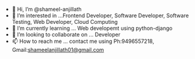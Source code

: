 - 👋 Hi, I’m @shameel-anjillath
- 👀 I’m interested in ...Frontend Developer, Software Developer, Software Testing, Web Developer, Cloud Computing 
- 🌱 I’m currently learning ... Web developemt using python-django
- 💞️ I’m looking to collaborate on ... Developer
- 📫 How to reach me ... contact  me using Ph:9496557218, Gmail:shameelanjillath01@gmail.com

<!---
shameel-anjillath/shameel-anjillath is a ✨ special ✨ repository because its `README.md` (this file) appears on your GitHub profile.
You can click the Preview link to take a look at your changes.
--->
